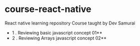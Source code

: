 # course-react-native
React native learning repository Course taught by Dev Samurai

* 1 . Reviewing basic javascript concept 01**
* 2 . Reviewing Arrays javascript concept 02**